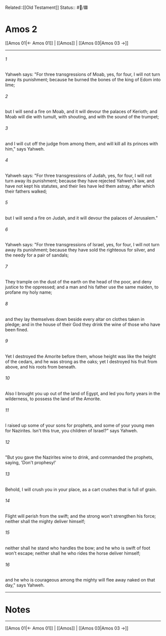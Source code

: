 Related::[[Old Testament]]
Status:: #📖/🟥
# Amos 2

[[Amos 01|← Amos 01]] | [[Amos]] | [[Amos 03|Amos 03 →]]
***



###### 1 
Yahweh says: "For three transgressions of Moab, yes, for four, I will not turn away its punishment; because he burned the bones of the king of Edom into lime; 

###### 2 
but I will send a fire on Moab, and it will devour the palaces of Kerioth; and Moab will die with tumult, with shouting, and with the sound of the trumpet; 

###### 3 
and I will cut off the judge from among them, and will kill all its princes with him," says Yahweh. 

###### 4 
Yahweh says: "For three transgressions of Judah, yes, for four, I will not turn away its punishment; because they have rejected Yahweh's law, and have not kept his statutes, and their lies have led them astray, after which their fathers walked; 

###### 5 
but I will send a fire on Judah, and it will devour the palaces of Jerusalem." 

###### 6 
Yahweh says: "For three transgressions of Israel, yes, for four, I will not turn away its punishment; because they have sold the righteous for silver, and the needy for a pair of sandals; 

###### 7 
They trample on the dust of the earth on the head of the poor, and deny justice to the oppressed; and a man and his father use the same maiden, to profane my holy name; 

###### 8 
and they lay themselves down beside every altar on clothes taken in pledge; and in the house of their God they drink the wine of those who have been fined. 

###### 9 
Yet I destroyed the Amorite before them, whose height was like the height of the cedars, and he was strong as the oaks; yet I destroyed his fruit from above, and his roots from beneath. 

###### 10 
Also I brought you up out of the land of Egypt, and led you forty years in the wilderness, to possess the land of the Amorite. 

###### 11 
I raised up some of your sons for prophets, and some of your young men for Nazirites. Isn't this true, you children of Israel?" says Yahweh. 

###### 12 
"But you gave the Nazirites wine to drink, and commanded the prophets, saying, 'Don't prophesy!' 

###### 13 
Behold, I will crush you in your place, as a cart crushes that is full of grain. 

###### 14 
Flight will perish from the swift; and the strong won't strengthen his force; neither shall the mighty deliver himself; 

###### 15 
neither shall he stand who handles the bow; and he who is swift of foot won't escape; neither shall he who rides the horse deliver himself; 

###### 16 
and he who is courageous among the mighty will flee away naked on that day," says Yahweh.

---
# Notes


***
[[Amos 01|← Amos 01]] | [[Amos]] | [[Amos 03|Amos 03 →]]
